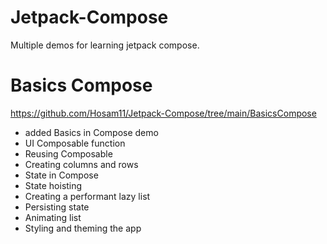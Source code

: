 # Jetpack-Compose
Multiple demos for learning jetpack compose.


# Basics Compose
https://github.com/Hosam11/Jetpack-Compose/tree/main/BasicsCompose
-  added Basics in Compose demo
- UI Composable function
- Reusing Composable
- Creating columns and rows
- State in Compose
- State hoisting
- Creating a performant lazy list
- Persisting state
- Animating list
- Styling and theming the app
